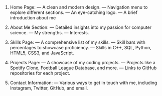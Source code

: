
1. Home Page:
— A clean and modern design.
— Navigation menu to explore different sections.
— An eye-catching logo.
— A brief introduction about me

2. About Me Section:
— Detailed insights into my passion for computer science.
— My strengths.
— Interests.

3. Skills Page:
— A comprehensive list of my skills.
— Skill bars with percentages to showcase proficiency.
— Skills in C++, SQL, Python, HTML5, CSS3, and JavaScript.

4. Projects Page:
— A showcase of my coding projects.
— Projects like a Spotify Clone, Football League Database, and more.
— Links to GitHub repositories for each project.

5. Contact Information:
— Various ways to get in touch with me, including Instagram, Twitter, GitHub, and email.
